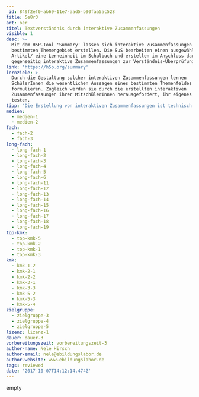 ```yaml
---
_id: 849f2ef0-ab69-11e7-aad5-b90faa5ac528
title: 5e8r3
art: oer
titel: Textverständnis durch interaktive Zusammenfassungen
visible: 1
desc: >-
  Mit dem H5P-Tool 'Summary' lassen sich interaktive Zusammenfassungen zu einem
  bestimmten Themengebiet erstellen. Die SuS bearbeiten einen ausgewählten
  Artikel/ eine Lerneinheit im Schulbuch und erstellen im Anschluss daran
  gegenseitig interaktive Zusammenfassungen zur Verständnis-Überprüfung.
link: 'https://h5p.org/summary'
lernziele: >-
  Durch die Gestaltung solcher interaktiven Zusammenfassungen lernen
  SchülerInnen die wesentlichen Aussagen eines bestimmten Themenfeldes zu
  formulieren. Zugleich werden sie durch die erstellten interaktiven
  Zusammenfassungen ihrer MitschülerInnen herausgefordert, ihr eigenes Wissen zu
  testen.
tipp: "Die Erstellung von interaktiven Zusammenfassungen ist technisch unkompliziert nach Registrierung direkt auf der H5P-Website möglich. Alternativ kann das H5P-Plugin auch in eine Moodle, Drupal oder Wordpress-Installation integriert werden. \r\nMit dem Summary Tool können jeweils mehrere Aussagen zu einem Unterthema/Textabschnitt zur Auswahl gegeben werden. Das Zusammenfassen eines Artikels geschieht interaktiv durch das Selektieren von korrekten Aussagen zu jedem Abschnitt. Als Ergebnis wird die Zusammenstellung aller richtigen Aussagen angezeigt.\r\n\r\nIm eBildungslabor gibt es ein Beispiel für eine erstellte interaktive Zusammenstellung zum Thema 'Urheberrecht und freie Lizenzen': http://ebildungslabor.de/open/so-l%C3%A4sst-sich-rechtlich-sicher-lehren-und-lernen"
medien:
  - medien-1
  - medien-2
fach:
  - fach-2
  - fach-3
long-fach:
  - long-fach-1
  - long-fach-2
  - long-fach-3
  - long-fach-4
  - long-fach-5
  - long-fach-6
  - long-fach-11
  - long-fach-12
  - long-fach-13
  - long-fach-14
  - long-fach-15
  - long-fach-16
  - long-fach-17
  - long-fach-18
  - long-fach-19
top-kmk:
  - top-kmk-5
  - top-kmk-2
  - top-kmk-1
  - top-kmk-3
kmk:
  - kmk-1-2
  - kmk-2-1
  - kmk-2-2
  - kmk-3-1
  - kmk-3-3
  - kmk-5-2
  - kmk-5-3
  - kmk-5-4
zielgruppe:
  - zielgruppe-3
  - zielgruppe-4
  - zielgruppe-5
lizenz: lizenz-1
dauer: dauer-3
vorbereitungszeit: vorbereitungszeit-3
author-name: Nele Hirsch
author-email: nele@ebildungslabor.de
author-website: www.ebildungslabor.de
tags: reviewed
date: '2017-10-07T14:12:14.474Z'
---
```

empty
